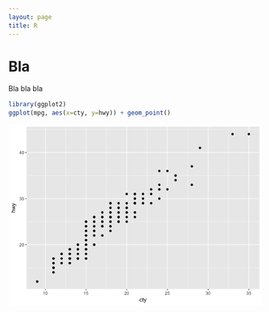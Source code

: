 ```yaml
---
layout: page
title: R
---
```


# Bla
Bla bla bla

``` r
library(ggplot2)
ggplot(mpg, aes(x=cty, y=hwy)) + geom_point()
```

![](R_files/figure-markdown_github-ascii_identifiers/unnamed-chunk-1-1.png)
